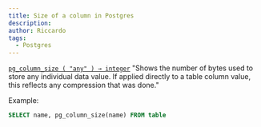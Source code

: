 ```yaml
---
title: Size of a column in Postgres
description:
author: Riccardo
tags:
  - Postgres
---
```


[`pg_column_size ( "any" ) → integer`](https://www.postgresql.org/docs/current/functions-admin.html#FUNCTIONS-ADMIN-DBOBJECT) "Shows the number of bytes used to store any individual data value. If applied directly to a table column value, this reflects any compression that was done."

Example:

```sql
SELECT name, pg_column_size(name) FROM table
```
